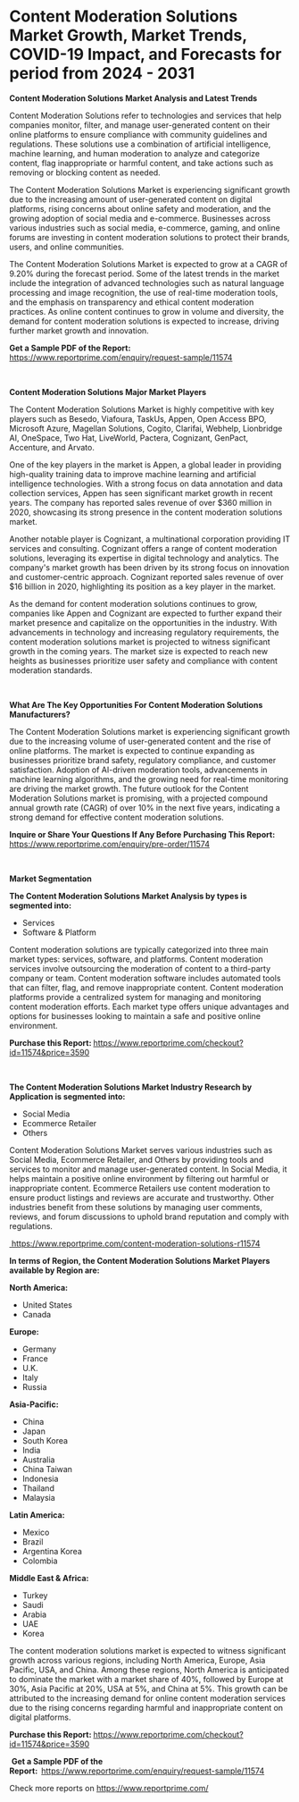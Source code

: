 <p><h1>Content Moderation Solutions Market Growth, Market Trends, COVID-19 Impact, and Forecasts for period from 2024 - 2031</h1></p><p><strong>Content Moderation Solutions Market Analysis and Latest Trends</strong></p>
<p><p>Content Moderation Solutions refer to technologies and services that help companies monitor, filter, and manage user-generated content on their online platforms to ensure compliance with community guidelines and regulations. These solutions use a combination of artificial intelligence, machine learning, and human moderation to analyze and categorize content, flag inappropriate or harmful content, and take actions such as removing or blocking content as needed.</p><p>The Content Moderation Solutions Market is experiencing significant growth due to the increasing amount of user-generated content on digital platforms, rising concerns about online safety and moderation, and the growing adoption of social media and e-commerce. Businesses across various industries such as social media, e-commerce, gaming, and online forums are investing in content moderation solutions to protect their brands, users, and online communities.</p><p>The Content Moderation Solutions Market is expected to grow at a CAGR of 9.20% during the forecast period. Some of the latest trends in the market include the integration of advanced technologies such as natural language processing and image recognition, the use of real-time moderation tools, and the emphasis on transparency and ethical content moderation practices. As online content continues to grow in volume and diversity, the demand for content moderation solutions is expected to increase, driving further market growth and innovation.</p></p>
<p><strong>Get a Sample PDF of the Report:&nbsp;</strong> <a href="https://www.reportprime.com/enquiry/request-sample/11574">https://www.reportprime.com/enquiry/request-sample/11574</a></p>
<p>&nbsp;</p>
<p><strong>Content Moderation Solutions Major Market Players</strong></p>
<p><p>The Content Moderation Solutions Market is highly competitive with key players such as Besedo, Viafoura, TaskUs, Appen, Open Access BPO, Microsoft Azure, Magellan Solutions, Cogito, Clarifai, Webhelp, Lionbridge AI, OneSpace, Two Hat, LiveWorld, Pactera, Cognizant, GenPact, Accenture, and Arvato.</p><p>One of the key players in the market is Appen, a global leader in providing high-quality training data to improve machine learning and artificial intelligence technologies. With a strong focus on data annotation and data collection services, Appen has seen significant market growth in recent years. The company has reported sales revenue of over $360 million in 2020, showcasing its strong presence in the content moderation solutions market.</p><p>Another notable player is Cognizant, a multinational corporation providing IT services and consulting. Cognizant offers a range of content moderation solutions, leveraging its expertise in digital technology and analytics. The company's market growth has been driven by its strong focus on innovation and customer-centric approach. Cognizant reported sales revenue of over $16 billion in 2020, highlighting its position as a key player in the market.</p><p>As the demand for content moderation solutions continues to grow, companies like Appen and Cognizant are expected to further expand their market presence and capitalize on the opportunities in the industry. With advancements in technology and increasing regulatory requirements, the content moderation solutions market is projected to witness significant growth in the coming years. The market size is expected to reach new heights as businesses prioritize user safety and compliance with content moderation standards.</p></p>
<p>&nbsp;</p>
<p><strong>What Are The Key Opportunities For Content Moderation Solutions Manufacturers?</strong></p>
<p><p>The Content Moderation Solutions market is experiencing significant growth due to the increasing volume of user-generated content and the rise of online platforms. The market is expected to continue expanding as businesses prioritize brand safety, regulatory compliance, and customer satisfaction. Adoption of AI-driven moderation tools, advancements in machine learning algorithms, and the growing need for real-time monitoring are driving the market growth. The future outlook for the Content Moderation Solutions market is promising, with a projected compound annual growth rate (CAGR) of over 10% in the next five years, indicating a strong demand for effective content moderation solutions.</p></p>
<p><strong>Inquire or Share Your Questions If Any Before Purchasing This Report:</strong> <a href="https://www.reportprime.com/enquiry/pre-order/11574">https://www.reportprime.com/enquiry/pre-order/11574</a></p>
<p>&nbsp;</p>
<p><strong>Market Segmentation</strong></p>
<p><strong>The Content Moderation Solutions Market Analysis by types is segmented into:</strong></p>
<p><ul><li>Services</li><li>Software & Platform</li></ul></p>
<p><p>Content moderation solutions are typically categorized into three main market types: services, software, and platforms. Content moderation services involve outsourcing the moderation of content to a third-party company or team. Content moderation software includes automated tools that can filter, flag, and remove inappropriate content. Content moderation platforms provide a centralized system for managing and monitoring content moderation efforts. Each market type offers unique advantages and options for businesses looking to maintain a safe and positive online environment.</p></p>
<p><strong>Purchase this Report:&nbsp;</strong><a href="https://www.reportprime.com/checkout?id=11574&price=3590">https://www.reportprime.com/checkout?id=11574&price=3590</a></p>
<p>&nbsp;</p>
<p><strong>The Content Moderation Solutions Market Industry Research by Application is segmented into:</strong></p>
<p><ul><li>Social Media</li><li>Ecommerce Retailer</li><li>Others</li></ul></p>
<p><p>Content Moderation Solutions Market serves various industries such as Social Media, Ecommerce Retailer, and Others by providing tools and services to monitor and manage user-generated content. In Social Media, it helps maintain a positive online environment by filtering out harmful or inappropriate content. Ecommerce Retailers use content moderation to ensure product listings and reviews are accurate and trustworthy. Other industries benefit from these solutions by managing user comments, reviews, and forum discussions to uphold brand reputation and comply with regulations.</p></p>
<p><a href="https://www.reportprime.com/content-moderation-solutions-r11574">&nbsp;https://www.reportprime.com/content-moderation-solutions-r11574</a></p>
<p><strong>In terms of Region, the Content Moderation Solutions Market Players available by Region are:</strong></p>
<p>
    <p> <strong> North America: </strong>
        <ul>
            <li>United States</li>
            <li>Canada</li>
        </ul>
        </p> 
    <p> <strong> Europe: </strong>
        <ul>
            <li>Germany</li>
            <li>France</li>
            <li>U.K.</li>
            <li>Italy</li>
            <li>Russia</li>
        </ul>
        </p> 
    <p> <strong> Asia-Pacific: </strong>
        <ul>
            <li>China</li>
            <li>Japan</li>
            <li>South Korea</li>
            <li>India</li>
            <li>Australia</li>
            <li>China Taiwan</li>
            <li>Indonesia</li>
            <li>Thailand</li>
            <li>Malaysia</li>
        </ul>
        </p> 
    <p> <strong> Latin America: </strong>
        <ul>
            <li>Mexico</li>
            <li>Brazil</li>
            <li>Argentina Korea</li>
            <li>Colombia</li>
        </ul>
        </p> 
    <p> <strong> Middle East & Africa: </strong>
        <ul>
            <li>Turkey</li>
            <li>Saudi</li>
            <li>Arabia</li>
            <li>UAE</li>
            <li>Korea</li>
        </ul>
    </p>
    </p>
<p><p>The content moderation solutions market is expected to witness significant growth across various regions, including North America, Europe, Asia Pacific, USA, and China. Among these regions, North America is anticipated to dominate the market with a market share of 40%, followed by Europe at 30%, Asia Pacific at 20%, USA at 5%, and China at 5%. This growth can be attributed to the increasing demand for online content moderation services due to the rising concerns regarding harmful and inappropriate content on digital platforms.</p></p>
<p><strong>Purchase this Report: </strong><a href="https://www.reportprime.com/checkout?id=11574&price=3590">https://www.reportprime.com/checkout?id=11574&price=3590</a></p>
<p>&nbsp;<strong>Get a Sample PDF of the Report:&nbsp;&nbsp;</strong><a href="https://www.reportprime.com/enquiry/request-sample/11574">https://www.reportprime.com/enquiry/request-sample/11574</a></p>
<p><strong></strong></p>
<p>Check more reports on <a href="https://www.reportprime.com/">https://www.reportprime.com/</a></p>